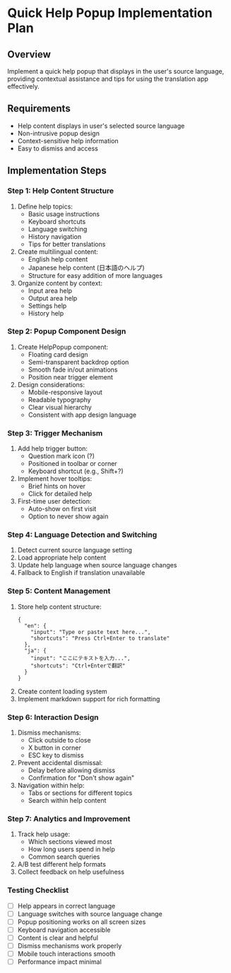 # Quick Help Popup Implementation Plan

## Overview
Implement a quick help popup that displays in the user's source language, providing contextual assistance and tips for using the translation app effectively.

## Requirements
- Help content displays in user's selected source language
- Non-intrusive popup design
- Context-sensitive help information
- Easy to dismiss and access

## Implementation Steps

### Step 1: Help Content Structure
1. Define help topics:
   - Basic usage instructions
   - Keyboard shortcuts
   - Language switching
   - History navigation
   - Tips for better translations
2. Create multilingual content:
   - English help content
   - Japanese help content (日本語のヘルプ)
   - Structure for easy addition of more languages
3. Organize content by context:
   - Input area help
   - Output area help
   - Settings help
   - History help

### Step 2: Popup Component Design
1. Create HelpPopup component:
   - Floating card design
   - Semi-transparent backdrop option
   - Smooth fade in/out animations
   - Position near trigger element
2. Design considerations:
   - Mobile-responsive layout
   - Readable typography
   - Clear visual hierarchy
   - Consistent with app design language

### Step 3: Trigger Mechanism
1. Add help trigger button:
   - Question mark icon (?)
   - Positioned in toolbar or corner
   - Keyboard shortcut (e.g., Shift+?)
2. Implement hover tooltips:
   - Brief hints on hover
   - Click for detailed help
3. First-time user detection:
   - Auto-show on first visit
   - Option to never show again

### Step 4: Language Detection and Switching
1. Detect current source language setting
2. Load appropriate help content
3. Update help language when source language changes
4. Fallback to English if translation unavailable

### Step 5: Content Management
1. Store help content structure:
   ```
   {
     "en": {
       "input": "Type or paste text here...",
       "shortcuts": "Press Ctrl+Enter to translate"
     },
     "ja": {
       "input": "ここにテキストを入力...",
       "shortcuts": "Ctrl+Enterで翻訳"
     }
   }
   ```
2. Create content loading system
3. Implement markdown support for rich formatting

### Step 6: Interaction Design
1. Dismiss mechanisms:
   - Click outside to close
   - X button in corner
   - ESC key to dismiss
2. Prevent accidental dismissal:
   - Delay before allowing dismiss
   - Confirmation for "Don't show again"
3. Navigation within help:
   - Tabs or sections for different topics
   - Search within help content

### Step 7: Analytics and Improvement
1. Track help usage:
   - Which sections viewed most
   - How long users spend in help
   - Common search queries
2. A/B test different help formats
3. Collect feedback on help usefulness

### Testing Checklist
- [ ] Help appears in correct language
- [ ] Language switches with source language change
- [ ] Popup positioning works on all screen sizes
- [ ] Keyboard navigation accessible
- [ ] Content is clear and helpful
- [ ] Dismiss mechanisms work properly
- [ ] Mobile touch interactions smooth
- [ ] Performance impact minimal